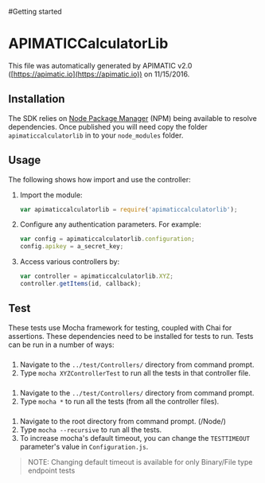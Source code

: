 #Getting started

# APIMATICCalculatorLib

This file was automatically generated by APIMATIC v2.0 ([https://apimatic.io](https://apimatic.io)) on 11/15/2016.

## Installation

The SDK relies on [Node Package Manager](https://www.npmjs.com/) (NPM) being available to resolve dependencies.
Once published you will need copy the folder `apimaticcalculatorlib` in to your `node_modules` folder.

## Usage

The following shows how import and use the controller:

1. Import the module:

    ```js
    var apimaticcalculatorlib = require('apimaticcalculatorlib');
    ```

2. Configure any authentication parameters. For example:

    ```js
    var config = apimaticcalculatorlib.configuration;
    config.apikey = a_secret_key;
    ```

3. Access various controllers by:

    ```js
    var controller = apimaticcalculatorlib.XYZ;
    controller.getItems(id, callback);
    ```

## Test

These tests use Mocha framework for testing, coupled with Chai for assertions. These dependencies need to be installed for tests to run.
Tests can be run in a number of ways:

### 

1. Navigate to the `../test/Controllers/` directory from command prompt.
2. Type `mocha XYZControllerTest` to run all the tests in that controller file.

###

1. Navigate to the `../test/Controllers/` directory from command prompt.
2. Type `mocha *` to run all the tests (from all the controller files).

###

1. Navigate to the root directory from command prompt. (/Node/)
2. Type `mocha --recursive` to run all the tests.
3. To increase mocha's default timeout, you can change the `TESTTIMEOUT` parameter's value in `Configuration.js`.

> NOTE: Changing default timeout is available for only Binary/File type endpoint tests


